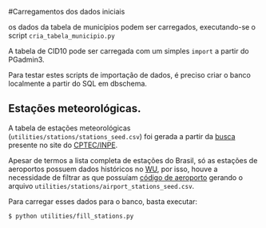 #Carregamentos dos dados iniciais

os dados da tabela de municípios podem ser carregados, executando-se o script `cria_tabela_municipio.py`

A tabela de CID10 pode ser carregada com um simples `import` a partir do PGadmin3.

Para testar estes scripts de importação de dados, é preciso criar o banco localmente a partir do SQL em dbschema.



## Estações meteorológicas.
A tabela de estações meteorológicas (`utilities/stations/stations_seed.csv`) foi gerada a partir da [busca](http://bancodedados.cptec.inpe.br/tabelaestacoes/faces/consultapais.jsp) presente no site do [CPTEC/INPE](http://bancodedados.cptec.inpe.br/).

Apesar de termos a lista completa de estações do Brasil, só as estações de aeroportos possuem dados históricos no [WU](http://www.wunderground.com/), por isso, houve a necessidade de filtrar as que possuíam [código de aeroporto](https://en.wikipedia.org/wiki/International_Civil_Aviation_Organization_airport_code) gerando o arquivo `utilities/stations/airport_stations_seed.csv`.

Para carregar esses dados para o banco, basta executar:

```bash
$ python utilities/fill_stations.py
```
